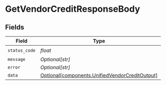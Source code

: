 # GetVendorCreditResponseBody


## Fields

| Field                                                                                                  | Type                                                                                                   | Required                                                                                               | Description                                                                                            |
| ------------------------------------------------------------------------------------------------------ | ------------------------------------------------------------------------------------------------------ | ------------------------------------------------------------------------------------------------------ | ------------------------------------------------------------------------------------------------------ |
| `status_code`                                                                                          | *float*                                                                                                | :heavy_check_mark:                                                                                     | N/A                                                                                                    |
| `message`                                                                                              | *Optional[str]*                                                                                        | :heavy_minus_sign:                                                                                     | N/A                                                                                                    |
| `error`                                                                                                | *Optional[str]*                                                                                        | :heavy_minus_sign:                                                                                     | N/A                                                                                                    |
| `data`                                                                                                 | [Optional[components.UnifiedVendorCreditOutput]](../../models/components/unifiedvendorcreditoutput.md) | :heavy_minus_sign:                                                                                     | N/A                                                                                                    |